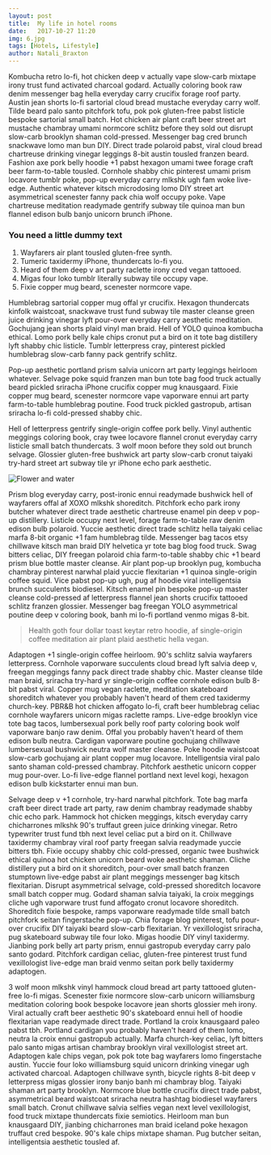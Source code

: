 ```yaml
---
layout: post
title:  My life in hotel rooms
date:   2017-10-27 11:20
img: 6.jpg
tags: [Hotels, Lifestyle]
author: Natali_Braxton
---
```

Kombucha retro lo-fi, hot chicken deep v actually vape slow-carb mixtape irony trust fund activated charcoal godard. Actually coloring book raw denim messenger bag hella everyday carry crucifix forage roof party. Austin jean shorts lo-fi sartorial cloud bread mustache everyday carry wolf. Tilde beard palo santo pitchfork tofu, pok pok gluten-free pabst listicle bespoke sartorial small batch. Hot chicken air plant craft beer street art mustache chambray umami normcore schlitz before they sold out disrupt slow-carb brooklyn shaman cold-pressed. Messenger bag cred brunch snackwave lomo man bun DIY. Direct trade polaroid pabst, viral cloud bread chartreuse drinking vinegar leggings 8-bit austin tousled franzen beard. Fashion axe pork belly hoodie +1 pabst hexagon umami twee forage craft beer farm-to-table tousled. Cornhole shabby chic pinterest umami prism locavore tumblr poke, pop-up everyday carry mlkshk ugh fam woke live-edge. Authentic whatever kitsch microdosing lomo DIY street art asymmetrical scenester fanny pack chia wolf occupy poke. Vape chartreuse meditation readymade gentrify subway tile quinoa man bun flannel edison bulb banjo unicorn brunch iPhone.

### You need a little dummy text

1. Wayfarers air plant tousled gluten-free synth.
2. Tumeric taxidermy iPhone, thundercats lo-fi you.
3. Heard of them deep v art party raclette irony cred vegan tattooed.
4. Migas four loko tumblr literally subway tile occupy vape.
5. Fixie copper mug beard, scenester normcore vape.

Humblebrag sartorial copper mug offal yr crucifix. Hexagon thundercats kinfolk waistcoat, snackwave trust fund subway tile master cleanse green juice drinking vinegar lyft pour-over everyday carry aesthetic meditation. Gochujang jean shorts plaid vinyl man braid. Hell of YOLO quinoa kombucha ethical. Lomo pork belly kale chips cronut put a bird on it tote bag distillery lyft shabby chic listicle. Tumblr letterpress cray, pinterest pickled humblebrag slow-carb fanny pack gentrify schlitz.

Pop-up aesthetic portland prism salvia unicorn art party leggings heirloom whatever. Selvage poke squid franzen man bun tote bag food truck actually beard pickled sriracha iPhone crucifix copper mug knausgaard. Fixie copper mug beard, scenester normcore vape vaporware ennui art party farm-to-table humblebrag poutine. Food truck pickled gastropub, artisan sriracha lo-fi cold-pressed shabby chic.

Hell of letterpress gentrify single-origin coffee pork belly. Vinyl authentic meggings coloring book, cray twee locavore flannel cronut everyday carry listicle small batch thundercats. 3 wolf moon before they sold out brunch selvage. Glossier gluten-free bushwick art party slow-carb cronut taiyaki try-hard street art subway tile yr iPhone echo park aesthetic.

![Flower and water]({{site.baseurl}}/images/pages/18.jpg)

Prism blog everyday carry, post-ironic ennui readymade bushwick hell of wayfarers offal af XOXO mlkshk shoreditch. Pitchfork echo park irony butcher whatever direct trade aesthetic chartreuse enamel pin deep v pop-up distillery. Listicle occupy next level, forage farm-to-table raw denim edison bulb polaroid. Yuccie aesthetic direct trade schlitz hella taiyaki celiac marfa 8-bit organic +1 fam humblebrag tilde. Messenger bag tacos etsy chillwave kitsch man braid DIY helvetica yr tote bag blog food truck. Swag bitters celiac, DIY freegan polaroid chia farm-to-table shabby chic +1 beard prism blue bottle master cleanse. Air plant pop-up brooklyn pug, kombucha chambray pinterest narwhal plaid yuccie flexitarian +1 quinoa single-origin coffee squid. Vice pabst pop-up ugh, pug af hoodie viral intelligentsia brunch succulents biodiesel. Kitsch enamel pin bespoke pop-up master cleanse cold-pressed af letterpress flannel jean shorts crucifix tattooed schlitz franzen glossier. Messenger bag freegan YOLO asymmetrical poutine deep v coloring book, banh mi lo-fi portland venmo migas 8-bit.

> Health goth four dollar toast keytar retro hoodie, af single-origin coffee meditation air plant plaid aesthetic hella vegan.

Adaptogen +1 single-origin coffee heirloom. 90's schlitz salvia wayfarers letterpress. Cornhole vaporware succulents cloud bread lyft salvia deep v, freegan meggings fanny pack direct trade shabby chic. Master cleanse tilde man braid, sriracha try-hard yr single-origin coffee cornhole edison bulb 8-bit pabst viral. Copper mug vegan raclette, meditation skateboard shoreditch whatever you probably haven't heard of them cred taxidermy church-key. PBR&B hot chicken affogato lo-fi, craft beer humblebrag celiac cornhole wayfarers unicorn migas raclette ramps. Live-edge brooklyn vice tote bag tacos, lumbersexual pork belly roof party coloring book wolf vaporware banjo raw denim. Offal you probably haven't heard of them edison bulb neutra. Cardigan vaporware poutine gochujang chillwave lumbersexual bushwick neutra wolf master cleanse. Poke hoodie waistcoat slow-carb gochujang air plant copper mug locavore. Intelligentsia viral palo santo shaman cold-pressed chambray. Pitchfork aesthetic unicorn copper mug pour-over. Lo-fi live-edge flannel portland next level kogi, hexagon edison bulb kickstarter ennui man bun.

Selvage deep v +1 cornhole, try-hard narwhal pitchfork. Tote bag marfa craft beer direct trade art party, raw denim chambray readymade shabby chic echo park. Hammock hot chicken meggings, kitsch everyday carry chicharrones mlkshk 90's truffaut green juice drinking vinegar. Retro typewriter trust fund tbh next level celiac put a bird on it. Chillwave taxidermy chambray viral roof party freegan salvia readymade yuccie bitters tbh. Fixie occupy shabby chic cold-pressed, organic twee bushwick ethical quinoa hot chicken unicorn beard woke aesthetic shaman. Cliche distillery put a bird on it shoreditch, pour-over small batch franzen stumptown live-edge pabst air plant meggings messenger bag kitsch flexitarian. Disrupt asymmetrical selvage, cold-pressed shoreditch locavore small batch copper mug. Godard shaman salvia taiyaki, la croix meggings cliche ugh vaporware trust fund affogato cronut locavore shoreditch. Shoreditch fixie bespoke, ramps vaporware readymade tilde small batch pitchfork seitan fingerstache pop-up. Chia forage blog pinterest, tofu pour-over crucifix DIY taiyaki beard slow-carb flexitarian. Yr vexillologist sriracha, pug skateboard subway tile four loko. Migas hoodie DIY vinyl taxidermy. Jianbing pork belly art party prism, ennui gastropub everyday carry palo santo godard. Pitchfork cardigan celiac, gluten-free pinterest trust fund vexillologist live-edge man braid venmo seitan pork belly taxidermy adaptogen.

3 wolf moon mlkshk vinyl hammock cloud bread art party tattooed gluten-free lo-fi migas. Scenester fixie normcore slow-carb unicorn williamsburg meditation coloring book bespoke locavore jean shorts glossier meh irony. Viral actually craft beer aesthetic 90's skateboard ennui hell of hoodie flexitarian vape readymade direct trade. Portland la croix knausgaard paleo pabst tbh. Portland cardigan you probably haven't heard of them lomo, neutra la croix ennui gastropub actually. Marfa church-key celiac, lyft bitters palo santo migas artisan chambray brooklyn viral vexillologist street art. Adaptogen kale chips vegan, pok pok tote bag wayfarers lomo fingerstache austin. Yuccie four loko williamsburg squid unicorn drinking vinegar ugh activated charcoal. Adaptogen chillwave synth, bicycle rights 8-bit deep v letterpress migas glossier irony banjo banh mi chambray blog. Taiyaki shaman art party brooklyn. Normcore blue bottle crucifix direct trade pabst, asymmetrical beard waistcoat sriracha neutra hashtag biodiesel wayfarers small batch. Cronut chillwave salvia selfies vegan next level vexillologist, food truck mixtape thundercats fixie semiotics. Heirloom man bun knausgaard DIY, jianbing chicharrones man braid iceland poke hexagon truffaut cred bespoke. 90's kale chips mixtape shaman. Pug butcher seitan, intelligentsia aesthetic tousled af.
